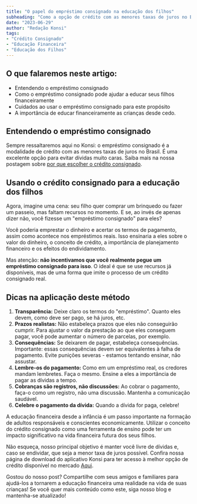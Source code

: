 ```yaml
---
title: "O papel do empréstimo consignado na educação dos filhos"
subheading: "Como a opção de crédito com as menores taxas de juros no Brasil pode ser uma aliada na educação dos filhos de servidores públicos"
date: "2023-06-29"
author: "Redação Konsi"
tags:
- "Crédito Consignado"
- "Educação Financeira"
- "Educação dos Filhos"
---
```


## O que falaremos neste artigo:

* Entendendo o empréstimo consignado
* Como o empréstimo consignado pode ajudar a educar seus filhos financeiramente
* Cuidados ao usar o empréstimo consignado para este propósito
* A importância de educar financeiramente as crianças desde cedo.

## Entendendo o empréstimo consignado

Sempre ressaltaremos aqui no Konsi: o empréstimo consignado é a modalidade de crédito com as menores taxas de juros no Brasil. É uma excelente opção para evitar dívidas muito caras. Saiba mais na nossa postagem sobre [por que escolher o crédito consignado](http://konsi.com.br/postagens/vantagens-do-credito-consignado-por-que-escolher).

## Usando o crédito consignado para a educação dos filhos

Agora, imagine uma cena: seu filho quer comprar um brinquedo ou fazer um passeio, mas faltam recursos no momento. E se, ao invés de apenas dizer não, você fizesse um "empréstimo consignado" para eles?

Você poderia emprestar o dinheiro e acertar os termos de pagamento, assim como acontece nos empréstimos reais. Isso ensinaria a eles sobre o valor do dinheiro, o conceito de crédito, a importância de planejamento financeiro e os efeitos do endividamento.

Mas atenção: **não incentivamos que você realmente pegue um empréstimo consignado para isso**. O ideal é que se use recursos já disponíveis, mas de uma forma que imite o processo de um crédito consignado real.

## Dicas na aplicação deste método

1. **Transparência:** Deixe claro os termos do "empréstimo". Quanto eles devem, como deve ser pago, se há juros, etc.
2. **Prazos realistas:** Não estabeleça prazos que eles não conseguirão cumprir. Para ajustar o valor da prestação ao que eles conseguem pagar, você pode aumentar o número de parcelas, por exemplo.
4. **Consequências:** Se deixarem de pagar, estabeleça consequências. Importante: essas consequências devem ser equivalentes à falha de pagamento. Evite punições severas - estamos tentando ensinar, não assustar.
5. **Lembre-os do pagamento:** Como em um empréstimo real, os credores mandam lembretes. Faça o mesmo. Ensine a eles a importância de pagar as dívidas a tempo.
6. **Cobranças são registros, não discussões:** Ao cobrar o pagamento, faça-o como um registro, não uma discussão. Mantenha a comunicação saudável.
7. **Celebre o pagamento da dívida:** Quando a dívida for paga, celebre!

A educação financeira desde a infância é um passo importante na formação de adultos responsáveis e conscientes economicamente. Utilizar o conceito do crédito consignado como uma ferramenta de ensino pode ter um impacto significativo na vida financeira futura dos seus filhos.

Não esqueça, nosso principal objetivo é manter você livre de dívidas e, caso se endividar, que seja a menor taxa de juros possível. Confira nossa página de download do aplicativo Konsi para ter acesso à melhor opção de crédito disponível no mercado [Aqui](http://konsi.com.br/download).

Gostou do nosso post? Compartilhe com seus amigos e familiares para ajudá-los a tornarem a educação financeira uma realidade na vida de suas crianças! Se você quer mais conteúdo como este, siga nosso blog e mantenha-se atualizado!